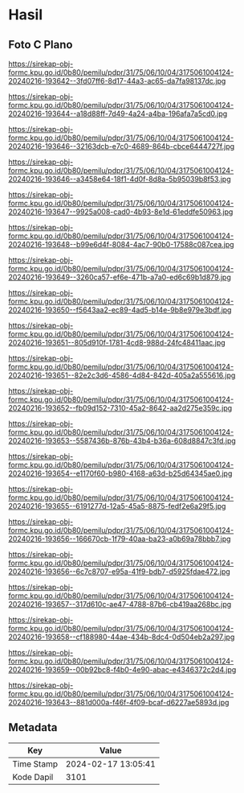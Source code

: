 # Hasil

## Foto C Plano

https://sirekap-obj-formc.kpu.go.id/0b80/pemilu/pdpr/31/75/06/10/04/3175061004124-20240216-193642--3fd07ff6-8d17-44a3-ac65-da7fa98137dc.jpg

https://sirekap-obj-formc.kpu.go.id/0b80/pemilu/pdpr/31/75/06/10/04/3175061004124-20240216-193644--a18d88ff-7d49-4a24-a4ba-196afa7a5cd0.jpg

https://sirekap-obj-formc.kpu.go.id/0b80/pemilu/pdpr/31/75/06/10/04/3175061004124-20240216-193646--32163dcb-e7c0-4689-864b-cbce6444727f.jpg

https://sirekap-obj-formc.kpu.go.id/0b80/pemilu/pdpr/31/75/06/10/04/3175061004124-20240216-193646--a3458e64-18f1-4d0f-8d8a-5b95039b8f53.jpg

https://sirekap-obj-formc.kpu.go.id/0b80/pemilu/pdpr/31/75/06/10/04/3175061004124-20240216-193647--9925a008-cad0-4b93-8e1d-61eddfe50963.jpg

https://sirekap-obj-formc.kpu.go.id/0b80/pemilu/pdpr/31/75/06/10/04/3175061004124-20240216-193648--b99e6d4f-8084-4ac7-90b0-17588c087cea.jpg

https://sirekap-obj-formc.kpu.go.id/0b80/pemilu/pdpr/31/75/06/10/04/3175061004124-20240216-193649--3260ca57-ef6e-471b-a7a0-ed6c69b1d879.jpg

https://sirekap-obj-formc.kpu.go.id/0b80/pemilu/pdpr/31/75/06/10/04/3175061004124-20240216-193650--f5643aa2-ec89-4ad5-b14e-9b8e979e3bdf.jpg

https://sirekap-obj-formc.kpu.go.id/0b80/pemilu/pdpr/31/75/06/10/04/3175061004124-20240216-193651--805d910f-1781-4cd8-988d-24fc48411aac.jpg

https://sirekap-obj-formc.kpu.go.id/0b80/pemilu/pdpr/31/75/06/10/04/3175061004124-20240216-193651--82e2c3d6-4586-4d84-842d-405a2a555616.jpg

https://sirekap-obj-formc.kpu.go.id/0b80/pemilu/pdpr/31/75/06/10/04/3175061004124-20240216-193652--fb09d152-7310-45a2-8642-aa2d275e359c.jpg

https://sirekap-obj-formc.kpu.go.id/0b80/pemilu/pdpr/31/75/06/10/04/3175061004124-20240216-193653--5587436b-876b-43b4-b36a-608d8847c3fd.jpg

https://sirekap-obj-formc.kpu.go.id/0b80/pemilu/pdpr/31/75/06/10/04/3175061004124-20240216-193654--e1170f60-b980-4168-a63d-b25d64345ae0.jpg

https://sirekap-obj-formc.kpu.go.id/0b80/pemilu/pdpr/31/75/06/10/04/3175061004124-20240216-193655--6191277d-12a5-45a5-8875-fedf2e6a29f5.jpg

https://sirekap-obj-formc.kpu.go.id/0b80/pemilu/pdpr/31/75/06/10/04/3175061004124-20240216-193656--166670cb-1f79-40aa-ba23-a0b69a78bbb7.jpg

https://sirekap-obj-formc.kpu.go.id/0b80/pemilu/pdpr/31/75/06/10/04/3175061004124-20240216-193656--6c7c8707-e95a-41f9-bdb7-d5925fdae472.jpg

https://sirekap-obj-formc.kpu.go.id/0b80/pemilu/pdpr/31/75/06/10/04/3175061004124-20240216-193657--317d610c-ae47-4788-87b6-cb419aa268bc.jpg

https://sirekap-obj-formc.kpu.go.id/0b80/pemilu/pdpr/31/75/06/10/04/3175061004124-20240216-193658--cf188980-44ae-434b-8dc4-0d504eb2a297.jpg

https://sirekap-obj-formc.kpu.go.id/0b80/pemilu/pdpr/31/75/06/10/04/3175061004124-20240216-193659--00b92bc8-f4b0-4e90-abac-e4346372c2d4.jpg

https://sirekap-obj-formc.kpu.go.id/0b80/pemilu/pdpr/31/75/06/10/04/3175061004124-20240216-193643--881d000a-f46f-4f09-bcaf-d6227ae5893d.jpg


## Metadata

| Key        | Value               |
| ---------- | ------------------- |
| Time Stamp | 2024-02-17 13:05:41 |
| Kode Dapil | 3101                |



